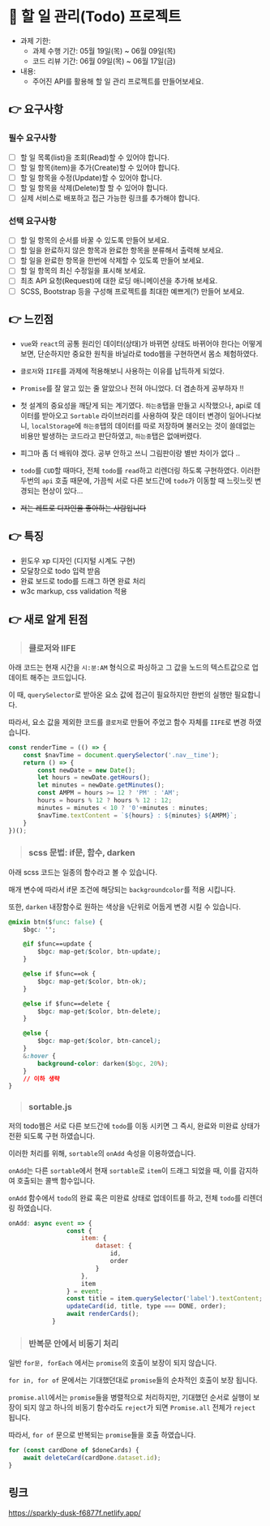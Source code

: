 # 📌 할 일 관리(Todo) 프로젝트

- 과제 기한:
  - 과제 수행 기간: 05월 19일(목) ~ 06월 09일(목)
  - 코드 리뷰 기간: 06월 09일(목) ~ 06월 17일(금)
- 내용:
  - 주어진 API를 활용해 할 일 관리 프로젝트를 만들어보세요.

## 👉 요구사항

### 필수 요구사항

- [ ] 할 일 목록(list)을 조회(Read)할 수 있어야 합니다.
- [ ] 할 일 항목(item)을 추가(Create)할 수 있어야 합니다.
- [ ] 할 일 항목을 수정(Update)할 수 있어야 합니다.
- [ ] 할 일 항목을 삭제(Delete)할 할 수 있어야 합니다.
- [ ] 실제 서비스로 배포하고 접근 가능한 링크를 추가해야 합니다.

### 선택 요구사항

- [ ] 할 일 항목의 순서를 바꿀 수 있도록 만들어 보세요.
- [ ] 할 일을 완료하지 않은 항목과 완료한 항목을 분류해서 출력해 보세요.
- [ ] 할 일을 완료한 항목을 한번에 삭제할 수 있도록 만들어 보세요.
- [ ] 할 일 항목의 최신 수정일을 표시해 보세요.
- [ ] 최초 API 요청(Request)에 대한 로딩 애니메이션을 추가해 보세요.
- [ ] SCSS, Bootstrap 등을 구성해 프로젝트를 최대한 예쁘게(?) 만들어 보세요.

## 👉 느낀점

- `vue`와 `react`의 공통 원리인 데이터(상태)가 바뀌면 상태도 바뀌어야 한다는 어떻게 보면, 단순하지만 중요한 원칙을 바닐라로 todo웹을 구현하면서 몸소 체험하였다.

- `클로저`와 `IIFE`를 과제에 적용해보니 사용하는 이유를 납득하게 되었다.
- `Promise`를 잘 알고 있는 줄 알았으나 전혀 아니었다. 더 겸손하게 공부하자 !!

- 첫 설계의 중요성을 깨닫게 되는 계기였다. `하는중`탭을 만들고 시작했으나, api로 데이터를 받아오고 `Sortable` 라이브러리를 사용하여 잦은 데이터 변경이 일어나다보니, `localStorage`에 `하는중`탭의 데이터를 따로 저장하며 불러오는 것이 쓸데없는 비용만 발생하는 코드라고 판단하였고, `하는중`탭은 없애버렸다.

- 피그마 좀 더 배워야 겠다. 공부 안하고 쓰니 그림판이랑 별반 차이가 없다 ..

- `todo`를 `CUD`할 때마다, 전체 `todo`를 `read`하고  리렌더링 하도록 구현하였다. 이러한 두번의 `api` 호출 때문에, 가끔씩 서로 다른 보드간에 `todo`가 이동할 때 느릿느릿 변경되는 현상이 있다... 

- ~~저는 레트로 디자인을 좋아하는 사람입니다~~

## 👉 특징

- 윈도우 xp 디자인 (디지털 시계도 구현)
- 모달창으로 todo 입력 받음 
- 완료 보드로 todo를 드래그 하면 완료 처리
- w3c markup, css validation 적용

## 👉 새로 알게 된점

>### 클로저와 IIFE

아래 코드는 현재 시간을 `시:분:AM` 형식으로 파싱하고 그 값을 노드의 텍스트값으로 업데이트 해주는 코드입니다.

이 때, `querySelector`로 받아온 요소 값에 접근이 필요하지만 한번의 실행만 필요합니다.

따라서, 요소 값을 제외한 코드를 `클로저`로 만들어 주었고 함수 자체를 `IIFE`로 변경 하였습니다.

```js
const renderTime = (() => {
	const $navTime = document.querySelector('.nav__time');
	return () => {
		const newDate = new Date();
		let hours = newDate.getHours();
		let minutes = newDate.getMinutes();
		const AMPM = hours >= 12 ? 'PM' : 'AM';
		hours = hours % 12 ? hours % 12 : 12; 
		minutes = minutes < 10 ? '0'+minutes : minutes;
		$navTime.textContent = `${hours} : ${minutes} ${AMPM}`;
	}
})();
```

>### scss 문법:  if문, 함수, darken

아래 scss 코드는 일종의 함수라고 볼 수 있습니다.

매개 변수에 따라서 if문 조건에 해당되는 `backgroundcolor`를 적용 시킵니다.

또한, `darken` 내장함수로 원하는 색상을 `%`단위로 어둡게 변경 시킬 수 있습니다.

```css
@mixin btn($func: false) {
	$bgc: '';

	@if $func==update {
		$bgc: map-get($color, btn-update);
	}

	@else if $func==ok {
		$bgc: map-get($color, btn-ok);
	}

	@else if $func==delete {
		$bgc: map-get($color, btn-delete);
	}

	@else {
		$bgc: map-get($color, btn-cancel);
	}
	&:hover {
		background-color: darken($bgc, 20%);
	}
    // 이하 생략
}
```

>### sortable.js

저의 todo웹은 서로 다른 보드간에 `todo`를 이동 시키면 그 즉시, 완료와 미완료 상태가 전환 되도록 구현 하였습니다.

이러한 처리를 위해, `sortable`의 `onAdd` 속성을 이용하였습니다. 

`onAdd`는 다른 `sortable`에서 현재 `sortable`로 `item`이 드래그 되었을 때, 이를 감지하여 호출되는 콜백 함수입니다.

`onAdd` 함수에서 `todo`의 완료 혹은 미완료 상태로 업데이트를 하고, 전체 `todo`를 리렌더링 하였습니다.

```js
onAdd: async event => {
				const {
					item: {
						dataset: {
							id,
							order
						}
					},
					item
				} = event;
				const title = item.querySelector('label').textContent;
				updateCard(id, title, type === DONE, order);
				await renderCards();
			}
```

> ### 반복문 안에서 비동기 처리

일반 `for문, forEach` 에서는 `promise`의 호출이 보장이 되지 않습니다. 

`for in, for of` 문에서는 기대했던대로 `promise`들의 순차적인 호출이 보장 됩니다.

`promise.all`에서는 `promise`들을 병렬적으로 처리하지만, 기대했던 순서로 실행이 보장이 되지 않고 하나의 비동기 함수라도 `reject`가 되면 `Promise.all` 전체가 `reject` 됩니다.

따라서, `for of` 문으로 반복되는 `promise`들을 호출 하였습니다. 

```js
for (const cardDone of $doneCards) {
	await deleteCard(cardDone.dataset.id);
}
```

## 링크

https://sparkly-dusk-f6877f.netlify.app/




